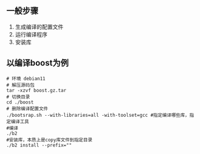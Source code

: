## 一般步骤
1. 生成编译的配置文件
2. 运行编译程序
3. 安装库
## 以编译boost为例
```
# 环境 debian11
# 解压源码包
tar -xzvf boost.gz.tar
# 切换目录
cd ./boost
# 删除编译配置文件
./bootsrap.sh --with-libraries=all -with-toolset=gcc #指定编译哪些库，指定编译工具
#编译
./b2
#安装库，本质上是copy库文件到指定目录
./b2 install --prefix=""
```

